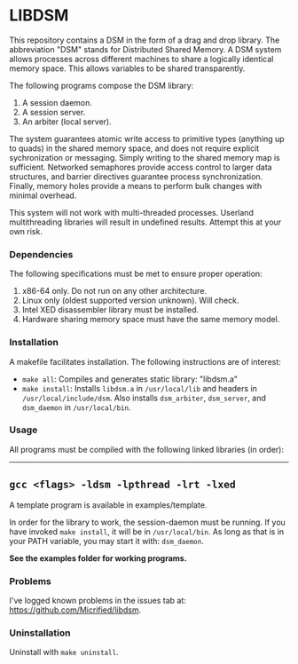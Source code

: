 # LIBDSM 

This repository contains a DSM in the form of a drag and drop library. The abbreviation "DSM" stands for Distributed Shared Memory. A DSM system allows processes across different machines to share a logically identical memory space. This allows variables to be shared transparently.

The following programs compose the DSM library:
1. A session daemon. 
2. A session server.
3. An arbiter (local server).

The system guarantees atomic write access to primitive types (anything up to quads) in the shared memory space, and does not require explicit sychronization or messaging. Simply writing to the shared memory map is sufficient. Networked semaphores provide access control to larger data structures, and barrier directives guarantee process synchronization. Finally, memory holes provide a means to perform bulk changes with minimal overhead.

This system will not work with multi-threaded processes. Userland multithreading libraries will result in undefined results. Attempt this at your own risk.

### Dependencies

The following specifications must be met to ensure proper operation:
1. x86-64 only. Do not run on any other architecture.
2. Linux only (oldest supported version unknown). Will check. 
3. Intel XED disassembler library must be installed.
4. Hardware sharing memory space must have the same memory model.

### Installation

A makefile facilitates installation. The following instructions are of interest:
* `make all`: Compiles and generates static library: "libdsm.a"
* `make install`: Installs `libdsm.a` in `/usr/local/lib` and headers in `/usr/local/include/dsm`.
    Also installs `dsm_arbiter`, `dsm_server`, and `dsm_daemon` in `/usr/local/bin`.

### Usage

All programs must be compiled with the following linked libraries (in order):

---
`gcc <flags> -ldsm -lpthread -lrt -lxed`
---

A template program is available in examples/template. 

In order for the library to work, the session-daemon must be running. If you have invoked `make install`, it will be in `/usr/local/bin`. As long as that is in your PATH variable, you may start it with: `dsm_daemon`. 

**See the examples folder for working programs.**

### Problems

I've logged known problems in the issues tab at: https://github.com/Micrified/libdsm.


### Uninstallation

Uninstall with `make uninstall`.
